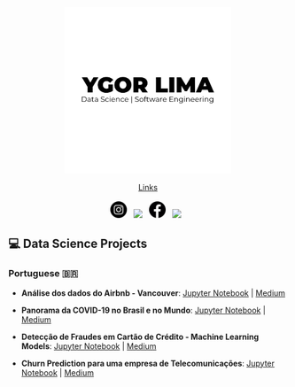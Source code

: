 <p align='center'>
<img height="300" src="https://github.com/ygordev/Data-Science/blob/1b23facc1601ae976af64efdfdc96a8687e874cb/Imagens/ygor%20lima%20ds.png">
</p>

<p align='center'>
  <u>Links</u><br><br>
<a href="https://instagram.com/colt7r"><img height="30" src="https://github.com/ygordev/ygordev/blob/main/instagram.png?raw=true"></a>&nbsp;&nbsp;
<a href="https://www.linkedin.com/in/ygormoreiralima"><img height="30" src="https://github.com/ygordev/ygordev/blob/main/linkedin.png?raw=true"></a>&nbsp;&nbsp;
<a href="https://facebook.com/ywml10"><img height="30" src="https://github.com/ygordev/ygordev/blob/main/facebook.png?raw=true"></a>&nbsp;&nbsp;
<a href="https://medium.com/@ygormoreiralima"><img height="30" src="https://github.com/ygordev/ygordev/blob/main/medium.png?raw=true"></a>&nbsp;&nbsp;
</p>

## 💻  Data Science Projects
### Portuguese 🇧🇷

* <b>Análise dos dados do Airbnb - Vancouver</b>: [Jupyter Notebook](https://github.com/ygordev/Data-Science/blob/main/Ana%CC%81lise-dos-dados-do-Airbnb-Vancouver/notebooks/10_YgorLima_tech_Projeto_Analisando_os_dados_do_Airbnb_Vancouver.ipynb) | [Medium](https://ygorml.org/an%C3%A1lise-dos-dados-do-airbnb-vancouver-canada-687d1e7ea6e?source=collection_home---2------2-----------------------)

* <b>Panorama da COVID-19 no Brasil e no Mundo</b>: [Jupyter Notebook](https://colab.research.google.com/github/ygordev/Data-Science/blob/main/YgorLima_tech_Panorama_do_COVID_19_no_Brasil.ipynb) | [Medium](https://ygorml.org/panorama-do-covid-19-no-brasil-e-no-mundo-uma-abordagem-baseada-em-dados-69731626a6dc?source=collection_home---2------1-----------------------)

* <b>Detecção de Fraudes em Cartão de Crédito - Machine Learning Models</b>:
[Jupyter Notebook](https://bit.ly/3ASmJVW) | [Medium](https://ygorml.org/detec%C3%A7%C3%A3o-de-fraudes-em-cart%C3%A3o-de-cr%C3%A9dito-construindo-modelos-de-machine-learning-3484a39afee6)

* <b>Churn Prediction para uma empresa de Telecomunicações</b>: [Jupyter Notebook](https://bit.ly/3MHxEXM)  | [Medium](https://ygorml.org/churn-prediction-para-uma-empresa-de-telecomunica%C3%A7%C3%B5es-aplicando-o-crisp-dm-para-constru%C3%A7%C3%A3o-de-a278fe2ad18c)
